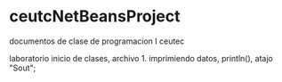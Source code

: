 # ceutcNetBeansProject
documentos de clase de programacion I ceutec

laboratorio inicio de clases, archivo 1. imprimiendo datos, println(), atajo "Sout"; 

